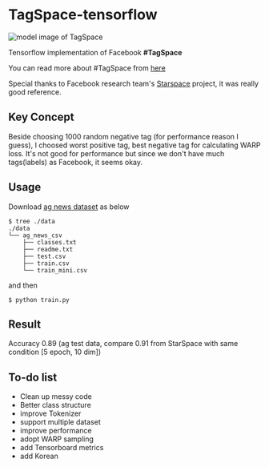 # TagSpace-tensorflow

![model image of TagSpace](https://raw.githubusercontent.com/flrngel/TagSpace-tensorflow/master/resources/tagspace-model.png)

Tensorflow implementation of Facebook **#TagSpace**

You can read more about #TagSpace from [here](https://research.fb.com/publications/tagspace-semantic-embeddings-from-hashtags/)

Special thanks to Facebook research team's [Starspace](https://github.com/facebookresearch/Starspace) project, it was really good reference.

## Key Concept

Beside choosing 1000 random negative tag (for performance reason I guess), I choosed worst positive tag, best negative tag for calculating WARP loss. It's not good for performance but since we don't have much tags(labels) as Facebook, it seems okay.

## Usage

Download [ag news dataset](https://github.com/mhjabreel/CharCNN/tree/master/data/ag_news_csv) as below

```
$ tree ./data
./data
└── ag_news_csv
    ├── classes.txt
    ├── readme.txt
    ├── test.csv
    ├── train.csv
    └── train_mini.csv
```

and then

```
$ python train.py
```

## Result

Accuracy 0.89 (ag test data, compare 0.91 from StarSpace with same condition [5 epoch, 10 dim])

## To-do list

- Clean up messy code
- Better class structure
- improve Tokenizer
- support multiple dataset
- improve performance
- adopt WARP sampling
- add Tensorboard metrics
- add Korean
